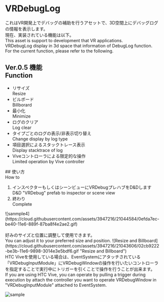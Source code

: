 # VRDebugLog
これはVR開発上でデバッグの補助を行うアセットで、3D空間上にデバッグログの情報を表示します。<br>
現在、実装されている機能は以下。<br>
This asset is support to development that VR applications.<br>
VRDebugLog display in 3d space that information of DebugLog function.<br>
For the current function, please refer to the following.<br>

## Ver.0.5 機能<br>Function
<ul>
<li>リサイズ<br>Resize</li>
<li>ビルボード<br>Billborard</li>
<li>最小化<br>Minimize</li>
<li>ログのクリア<br>Log clear</li>
<li>タイプごとのログの表示/非表示切り替え<br>Change display by log type</li>
<li>項目選択によるスタックトレース表示<br>Display stacktrace of log</li>
<li>Viveコントローラによる限定的な操作<br>Limited operation by Vive controller</li>
</ul>
## 使い方<br>How to
<ol>
<li>インスペクターもしくはシーンビューにVRDebugプレハブをD&Dします<br>
D&D "VRDebug" prefab to inspector or scene view</li>
<li>終わり<br>
Complete</li>
</ol>
![sanmple4](https://cloud.githubusercontent.com/assets/3947216/21044584/0efda7ec-be40-11e6-889f-87ba8f4e2ae2.gif)<br>
<br>
好みのサイズと位置に調整して使用できます。<br>
You can adjust it to your preferred size and position.
![Resize and Billboard](https://cloud.githubusercontent.com/assets/3947216/21043606/02cb9222-be3b-11e6-9898-3014e3e5bdf6.gif "Resize and Billboard")
<br>
HTC Viveを使用している場合は、EventSystemにアタッチされている「VRDebugInputModule」にVRDebugWindowの操作を行いたいコントローラを指定することで実行中にトリガーを引くことで操作を行うことが出来ます。<br>
If you are using HTC Vive, you can operate by pulling a trigger during execution by attach the controller you want to operate VRDebugWindow in "VRDebugInputModule" attached to EventSystem.

![sample](https://cloud.githubusercontent.com/assets/3947216/21043849/4c8f64aa-be3c-11e6-80cf-610affdd40bf.gif)
